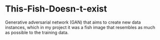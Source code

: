 # This-Fish-Doesn-t-exist
Generative adversarial network (GAN) that aims to create new data instances, which in my project it was a fish image that resembles as much as possible to the training data. 
